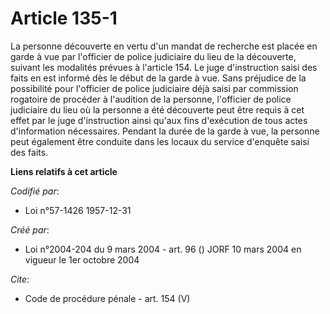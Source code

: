 # Article 135-1

La personne découverte en vertu d'un mandat de recherche est placée en garde à vue par l'officier de police judiciaire du
lieu de la découverte, suivant les modalités prévues à l'article 154. Le juge d'instruction saisi des faits en est informé
dès le début de la garde à vue. Sans préjudice de la possibilité pour l'officier de police judiciaire déjà saisi par
commission rogatoire de procéder à l'audition de la personne, l'officier de police judiciaire du lieu où la personne a été
découverte peut être requis à cet effet par le juge d'instruction ainsi qu'aux fins d'exécution de tous actes d'information
nécessaires. Pendant la durée de la garde à vue, la personne peut également être conduite dans les locaux du service
d'enquête saisi des faits.

**Liens relatifs à cet article**

_Codifié par_:

  - Loi n°57-1426 1957-12-31

_Créé par_:

  - Loi n°2004-204 du 9 mars 2004 - art. 96 () JORF 10 mars 2004 en vigueur le 1er octobre 2004

_Cite_:

  - Code de procédure pénale - art. 154 (V)
